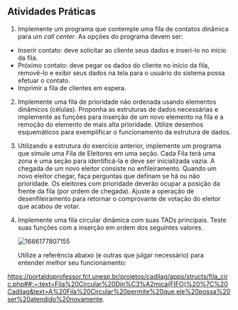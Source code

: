 ## Atividades Práticas

1. Implemente um programa que contemple uma fila de contatos dinâmica para um *call center*. As opções do programa devem ser:

- Inserir contato: deve solicitar ao cliente seus dados e inseri-lo no início da fila.
- Próximo contato: deve pegar os dados do cliente no início da fila, removê-lo e exibir seus dados na tela para o usuário do sistema possa efetuar o contato.
- Imprimir a fila de clientes em espera.

2. Implemente uma fila de prioridade não ordenada usando elementos dinâmicos (células). Proponha as estruturas de dados necessárias e implemente as funções para inserção de um novo elemento na fila e a remoção do elemento de mais alta prioridade. Utilize desenhos esquemáticos para exemplificar o funcionamento da estrutura de dados.
3. Utilizando a estrutura do exercício anterior, implemente um programa que simule uma Fila de Eleitores em uma seção. Cada Fila terá uma zona e uma seção para identificá-la e deve ser inicializada vazia. A chegada de um novo eleitor consiste no enfileiramento. Quando um novo eleitor chegar, faça perguntas que definam se há ou não prioridade. Os eleitores com prioridade deverão ocupar a posição da frente da fila (por ordem de chegada). Ajuste a operação de desenfileiramento para retornar o comprovante de votação do eleitor que acabou de votar.
4. Implemente uma fila circular dinâmica com suas TADs principais. Teste suas funções com a inserção em ordem
   dos seguintes valores.

   ![1666177807155](image/readme/1666177807155.png)

   Utilize a referência abaixo (e outras que julgar necessário) para entender melhor seu funcionamento:

https://portaldoprofessor.fct.unesp.br/projetos/cadilag/apps/structs/fila_circ.php##:~:text=Fila%20Circular%20Din%C3%A2mica(FIFO)%20%7C%20Cadilag&text=A%20Fila%20Circular%20permite%20que,ele%20possa%20ser%20atendido%20novamente.
